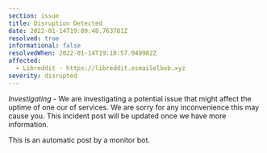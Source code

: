```yaml
---
section: issue
title: Disruption Detected
date: 2022-01-14T19:09:48.763781Z
resolved: true
informational: false
resolvedWhen: 2022-01-14T19:10:57.049982Z
affected:
  - Libreddit - https://libreddit.esmailelbob.xyz
severity: disrupted
---
```

*Investigating* - We are investigating a potential issue that might affect the uptime of one our of services. We are sorry for any inconvenience this may cause you. This incident post will be updated once we have more information.

This is an automatic post by a monitor bot.
        